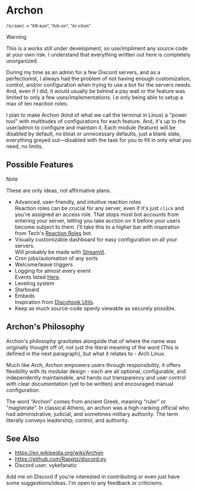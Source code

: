 # Archon
<sup>/ˈɑːr.kɒn/ -> “AR-kon”, "Ark-on", "Ar-chon"</sup><br/>
> [!WARNING]
> This is a works still under development, so use/impliment any source code at your own risk. I understand that everything written out here is completely unorganized.

During my time as an admin for a few Discord servers, and as a perfectionist, I always had the problem of not having enough customization, control, and/or configuration when trying to use a bot for the servers needs. And, even if I did, it would usually be behind a pay wall or the feature was limited to only a few uses/implementations. I.e only being able to setup a max of ten reaction roles.

I plan to make Archon (kind of what we call the terminal in Linux) a "power tool" with multitudes of configurations for each feature. And, it's up to the user/admin to configure and maintain it. Each module (feature) will be disabled by default, no bloat or unnecessary defaults, just a blank slate, everything greyed out—disabled with the task for you to fill in only what you need, no limits.

## Possible Features
> [!NOTE]
> These are only ideas, not affirmative plans.
- Advanced, user-friendly, and intuitive reaction roles<br/>
Reaction roles can be crucial for any server, even if it's just `click` and you're assigned an access role. That stops most bot accounts from entering your server, letting you take acction on it before your users become subject to them. I'll take this to a higher bar with inspiration from Tech's [Reaction Roles](https://reactionroles.mtdv.me/) bot.
- Visually customizable dashboard for easy configuration on all your servers.<br/>
Will probably be made with [Streamlit](https://streamlit.io/).
- Cron jobs/automation of any sorts<br/>
- Welcome/leave triggers<br/>
- Logging for almost every event<br/>
Events listed [Here](https://discordpy.readthedocs.io/en/latest/api.html#discord-api-events).
- Leveling system<br/>
- Starboard<br/>
- Embeds<br/>
Inspiration from [Discohook Utils](https://discohook.app).
- Keep as much source-code openly viewable as securely possible.<br/>

## Archon's Philosophy
Archon's philosophy gravitates alongside that of where the name was originally thought off of, not just the literal meaning of the word (This is defined in the next paragraph), but what it relates to - Arch Linux.

Much like Arch, Archon empowers users through responsibility, it offers flexibility with its modular design - each are all optional, configurable, and independently maintainable, and hands out transparency and user control with clear documentation (yet to be written) and encouraged manual configuration.

The word “Archon” comes from ancient Greek, meaning “ruler” or “magistrate”. In classical Athens, an archon was a high-ranking official who had administrative, judicial, and sometimes military authority. The term literally conveys leadership, control, and authority.

## See Also
- https://en.wikipedia.org/wiki/Archon
- https://github.com/Rapptz/discord.py
- Discord user: vykefanatic

Add me on Discord if you're interested in contributing or even just have some suggestions/ideas. I'm open to any feedback or criticisms.
